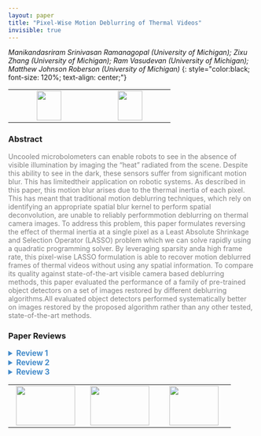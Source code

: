 ```yaml
---
layout: paper
title: "Pixel-Wise Motion Deblurring of Thermal Videos"
invisible: true
---
```

*Manikandasriram Srinivasan Ramanagopal (University of Michigan); Zixu Zhang (University of Michigan); Ram Vasudevan (University of Michigan); Matthew Johnson Roberson (University of Michigan)*
{: style="color:black; font-size: 120%; text-align: center;"}

<table width="30%"> <tr>
<td style="width: 20%; text-align: center;"><a href="http://www.roboticsproceedings.org/rss16/p022.pdf"><img src="{{ site.baseurl }}/images/paper_link.png"
width = "50"  height = "60"/> </a> </td>

<td style="width: 20%; text-align: center;"><a href="https://fcav.engin.umich.edu/papers/pixelwise-deblurring"><img src="{{ site.baseurl }}/images/website_link.png"
width = "50"  height = "60"/> </a> </td>

</tr></table>

### Abstract
<html><p style="color:gray; font-size: 100%; text-align: justified;">
Uncooled microbolometers can enable robots to see in the absence of visible illumination by imaging the “heat” radiated from the scene. Despite this ability to see in the dark, these sensors suffer from significant motion blur. This has limitedtheir application on robotic systems. As described in this paper, this motion blur arises due to the thermal inertia of each pixel. This has meant that traditional motion deblurring techniques, which rely on identifying an appropriate spatial blur kernel to perform spatial deconvolution, are unable to reliably performmotion deblurring on thermal camera images. To address this problem, this paper formulates reversing the effect of thermal inertia at a single pixel as a Least Absolute Shrinkage and Selection Operator (LASSO) problem which we can solve rapidly using a quadratic programming solver. By leveraging sparsity anda high frame rate, this pixel-wise LASSO formulation is able to recover motion deblurred frames of thermal videos without using any spatial information. To compare its quality against state-of-the-art visible camera based deblurring methods, this paper evaluated the performance of a family of pre-trained object detectors on a set of images restored by different deblurring algorithms.All evaluated object detectors performed systematically better on images restored by the proposed algorithm rather than any other tested, state-of-the-art methods.
</p></html>

### Paper Reviews
<details><summary style="font-size:110%; color:#438BCA; cursor: pointer;"><b> Review 1</b></summary>
<p style="color:gray; font-size: 100%; text-align: justified; white-space: pre-line">
The paper makes a significant novel contribution in my opinion; it is well-written and well-presented, and the maths is consistent. There are some minor comments below to improve the latter. I don’t have major criticism, but I wanted to point out the use of the term hysteresis: I am not convinced that hysteresis is the right term to describe the main phenomenon underlying the blur in thermal images... How about "thermal inertia" or the like? See for instance https://en.wikipedia.org/wiki/Hysteresis . To quote: “…where there are different values of one variable depending on the direction of change of another variable…” and: “Systems with hysteresis are nonlinear, and can be mathematically challenging to model”. All of these characteristics of hysteresis are decisively not the case here. I don’t want to appear as a nit-picker, but I think this will be a core reference for the thermal deblurring papers to come, which makes correct use of terminology all the more essential.

Here are some smaller points for improvement:
- Please introduce the LASSO acronym in the abstract.
- substrate -> substrate
- Please define the indicator function in (12).
- Eqn. (12): it would be good to say that this is simply a piece-wise constant signal with K_n equal-length intervals already here to give the reader easier access to the maths employed and the intuition behind it.
</p> </details>

<details><summary style="font-size:110%; color:#438BCA; cursor: pointer;"><b> Review 2</b></summary>
<p style="color:gray; font-size: 100%; text-align: justified; white-space: pre-line">
The paper is well written, original and with a clear theoretical contribution that translates into significant results.
Experiments compare the proposed method against five deblurring methods in the state of the art, including learning-based methods, and the proposed method outperforms them in the metrics utilized: visual quality and the output of an object detector.

Other comments:
- Some symbols are not always explained. Example: function II(x) in Eq (12) or (14b) is not introduced
- The absence of ground truth is not desirable. It would be beneficial to try to devise and use image quality metrics for thermal cameras, similar in spirit to the ones developed for natural images (SSIM, etc.). Relying on the results of a pre-trained object detector to justify that the method is better is not the most satisfying approach.
- There is a gap in the content of the text at the end of Section 1, when the organization of the paper is introduced.
- "...every A satisfying (11) ..." -> strictly speaking A does not appear in (11). Maybe the authors refer to another equation, such as (16)-(17). This reference to "A satisfying (11)" appears also in  Section IV.
- It is difficult to see the 11 ms in Fig. 3.
- In the conclusion, the last sentence about "the blur in thermal cameras can be explained by a fixed kernel that can be estimated..." needs to be revised, since it is not illustrated in the paper: Sections 3 and 4 do not talk about the kernel, and Section 5 does not plot any kernel. So, what kernel are the authors referring to?
- References need to be revised: the acronyms are not capitalized and sometimes the publication venue is missing [32].

Suggestions:
- Section 1 could be split into introduction (& contributions) and the related work.
- I think it would be nice to mention in the introduction that the linear system of equations arises from discretizing at high rate a differential equation that models the thermal image formation process.
- The introduction of the method in Eq. (12) could benefit from using an easier to follow description, such as "we consider the class of signals given by piecewise constant functions...". This appears much later in the text (Assumption 1). I also suggest to include the clarification in Folland's book: that the chosen class of functions is dense in L1 in the L1 metric. I think it makes it easier to follow.
- Why not use (continuous) piecewise linear functions for a better approximation?
- Please include units whenever possible, e.g., standard deviation 0.5 (Celsius?).
- It would be nice to show some sensitivity analysis, to show how the algorithm behaves as its main parameter are changed.

</p> </details>

<details><summary style="font-size:110%; color:#438BCA; cursor: pointer;"><b> Review 3</b></summary>
<p style="color:gray; font-size: 100%; text-align: justified; white-space: pre-line">
The paper is well reasoned and presents an interesting approach to forming and solving the linear set of equations to deblur microbolometer images using temporal filtering.  I have a few points that would greatly improve the readability and connection to time series analysis.

1) Hysteresis is used incorrectly throughout the paper, and should be removed.  The authors are not modeling hysteresis in any way, but instead simple transient response of the pixel sensor. This is highly confusing and unnecessary, just replace hysteresis with transient response everywhere.  

2) It should be noted that the dataset is using static cameras with moving objects, and that the background, a large proportion of the image in all scenes presented, is at steady state such that no deblurring is required.  This is why the sparsity arguments work, and makes the method extremely time-consuming and problematic for the stated application of robotics.  If every pixel in the image is affected by transients, does the problem become overly computationally complex?

3.  It is clear that both temporal and spatial effects should be corrupting each pixel, as the underlying signal from a motion blurred pixel is driven by the source at each timestep, and that source moves to an adjacent pixel at the next time step.  The authors conclusions should be that the temporal effect outweighs the spatial effect, not that their model is correct.  As such, it seems the authors overstate their conclusions in the intro and results, and more performance improvement may be possible if a spatial regularization was also included in solving the resulting source intensity problem over the image.

4) Finally, the authors over-complicate the presentation of multiple standard components in their formulation, choosing to derive or define without connecting to well established methods in signal processing and linear systems.  For example, Equation 2 is simply a particular form of numerical integration (ZOH), which could easily be done any number of ways. 
</p> </details>

<table width="100%"><tr><td style="width: 30%; text-align: center;"><a href="{{ site.baseurl }}/program/papers/21"> <img src="{{ site.baseurl }}/images/previous_icon.png" width = "120"  height = "80"/> </a> </td>

<td style="width: 30%; text-align: center;"><a href="{{ site.baseurl }}/program/papers"> <img src="{{ site.baseurl }}/images/overview_icon.png" width = "120"  height = "80"/> </a> </td> 

<td style="width: 30%; text-align: center;"><a href="{{ site.baseurl }}/program/papers/23"> <img src="{{ site.baseurl }}/images/next_icon.png" width = "100"  height = "80"/> </a> </td> 

</tr></table>

